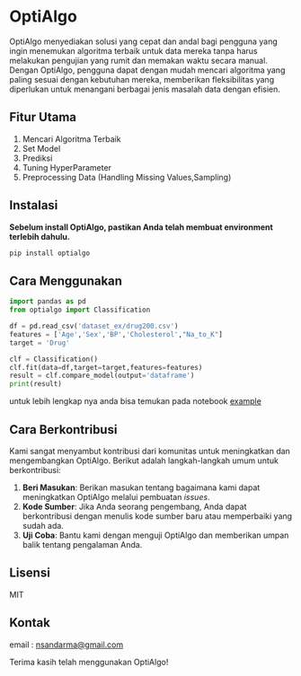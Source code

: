 # OptiAlgo
OptiAlgo menyediakan solusi yang cepat dan andal bagi pengguna yang ingin menemukan algoritma terbaik untuk data mereka tanpa harus melakukan pengujian yang rumit dan memakan waktu secara manual. Dengan OptiAlgo, pengguna dapat dengan mudah mencari algoritma yang paling sesuai dengan kebutuhan mereka, memberikan fleksibilitas yang diperlukan untuk menangani berbagai jenis masalah data dengan efisien.

## Fitur Utama
1. Mencari Algoritma Terbaik
2. Set Model
3. Prediksi
4. Tuning HyperParameter
5. Preprocessing Data (Handling Missing Values,Sampling)

## Instalasi

**Sebelum install OptiAlgo, pastikan Anda telah membuat environment terlebih dahulu.**

```bash
pip install optialgo
```

## Cara Menggunakan
```py
import pandas as pd
from optialgo import Classification

df = pd.read_csv('dataset_ex/drug200.csv')
features = ['Age','Sex','BP','Cholesterol',"Na_to_K"]
target = 'Drug'

clf = Classification()
clf.fit(data=df,target=target,features=features)
result = clf.compare_model(output='dataframe')
print(result)
```
untuk lebih lengkap nya anda bisa temukan pada notebook [example](https://github.com/nsandarma/OptiAlgo/blob/master/example.ipynb)


## Cara Berkontribusi
Kami sangat menyambut kontribusi dari komunitas untuk meningkatkan dan mengembangkan OptiAlgo. Berikut adalah langkah-langkah umum untuk berkontribusi:

1. **Beri Masukan**: Berikan masukan tentang bagaimana kami dapat meningkatkan OptiAlgo melalui pembuatan *issues*.
2. **Kode Sumber**: Jika Anda seorang pengembang, Anda dapat berkontribusi dengan menulis kode sumber baru atau memperbaiki yang sudah ada.
3. **Uji Coba**: Bantu kami dengan menguji OptiAlgo dan memberikan umpan balik tentang pengalaman Anda.

## Lisensi

MIT

## Kontak

email : nsandarma@gmail.com

Terima kasih telah menggunakan OptiAlgo!
